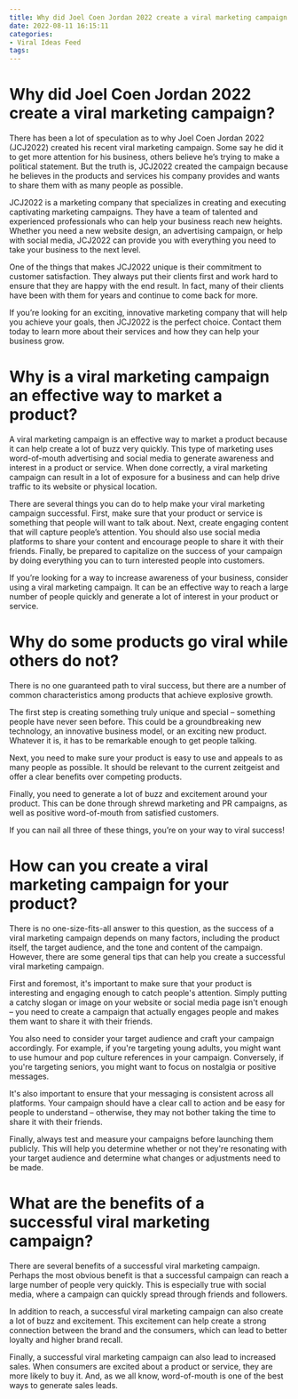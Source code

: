 ```yaml
---
title: Why did Joel Coen Jordan 2022 create a viral marketing campaign
date: 2022-08-11 16:15:11
categories:
- Viral Ideas Feed
tags:
---
```



#  Why did Joel Coen Jordan 2022 create a viral marketing campaign?

There has been a lot of speculation as to why Joel Coen Jordan 2022 (JCJ2022) created his recent viral marketing campaign. Some say he did it to get more attention for his business, others believe he’s trying to make a political statement. But the truth is, JCJ2022 created the campaign because he believes in the products and services his company provides and wants to share them with as many people as possible.

JCJ2022 is a marketing company that specializes in creating and executing captivating marketing campaigns. They have a team of talented and experienced professionals who can help your business reach new heights. Whether you need a new website design, an advertising campaign, or help with social media, JCJ2022 can provide you with everything you need to take your business to the next level.

One of the things that makes JCJ2022 unique is their commitment to customer satisfaction. They always put their clients first and work hard to ensure that they are happy with the end result. In fact, many of their clients have been with them for years and continue to come back for more.

If you’re looking for an exciting, innovative marketing company that will help you achieve your goals, then JCJ2022 is the perfect choice. Contact them today to learn more about their services and how they can help your business grow.

#  Why is a viral marketing campaign an effective way to market a product?

A viral marketing campaign is an effective way to market a product because it can help create a lot of buzz very quickly. This type of marketing uses word-of-mouth advertising and social media to generate awareness and interest in a product or service. When done correctly, a viral marketing campaign can result in a lot of exposure for a business and can help drive traffic to its website or physical location.

There are several things you can do to help make your viral marketing campaign successful. First, make sure that your product or service is something that people will want to talk about. Next, create engaging content that will capture people’s attention. You should also use social media platforms to share your content and encourage people to share it with their friends. Finally, be prepared to capitalize on the success of your campaign by doing everything you can to turn interested people into customers.

If you’re looking for a way to increase awareness of your business, consider using a viral marketing campaign. It can be an effective way to reach a large number of people quickly and generate a lot of interest in your product or service.

#  Why do some products go viral while others do not?

There is no one guaranteed path to viral success, but there are a number of common characteristics among products that achieve explosive growth.

The first step is creating something truly unique and special – something people have never seen before. This could be a groundbreaking new technology, an innovative business model, or an exciting new product. Whatever it is, it has to be remarkable enough to get people talking.

Next, you need to make sure your product is easy to use and appeals to as many people as possible. It should be relevant to the current zeitgeist and offer a clear benefits over competing products.

Finally, you need to generate a lot of buzz and excitement around your product. This can be done through shrewd marketing and PR campaigns, as well as positive word-of-mouth from satisfied customers.

If you can nail all three of these things, you’re on your way to viral success!

#  How can you create a viral marketing campaign for your product?

There is no one-size-fits-all answer to this question, as the success of a viral marketing campaign depends on many factors, including the product itself, the target audience, and the tone and content of the campaign. However, there are some general tips that can help you create a successful viral marketing campaign.

First and foremost, it's important to make sure that your product is interesting and engaging enough to catch people's attention. Simply putting a catchy slogan or image on your website or social media page isn't enough – you need to create a campaign that actually engages people and makes them want to share it with their friends.

You also need to consider your target audience and craft your campaign accordingly. For example, if you're targeting young adults, you might want to use humour and pop culture references in your campaign. Conversely, if you're targeting seniors, you might want to focus on nostalgia or positive messages.

It's also important to ensure that your messaging is consistent across all platforms. Your campaign should have a clear call to action and be easy for people to understand – otherwise, they may not bother taking the time to share it with their friends.

Finally, always test and measure your campaigns before launching them publicly. This will help you determine whether or not they're resonating with your target audience and determine what changes or adjustments need to be made.

#  What are the benefits of a successful viral marketing campaign?

There are several benefits of a successful viral marketing campaign. Perhaps the most obvious benefit is that a successful campaign can reach a large number of people very quickly. This is especially true with social media, where a campaign can quickly spread through friends and followers.

In addition to reach, a successful viral marketing campaign can also create a lot of buzz and excitement. This excitement can help create a strong connection between the brand and the consumers, which can lead to better loyalty and higher brand recall.

Finally, a successful viral marketing campaign can also lead to increased sales. When consumers are excited about a product or service, they are more likely to buy it. And, as we all know, word-of-mouth is one of the best ways to generate sales leads.
